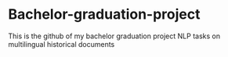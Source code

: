 # Bachelor-graduation-project
This is the github of my bachelor graduation project NLP tasks on multilingual historical documents
